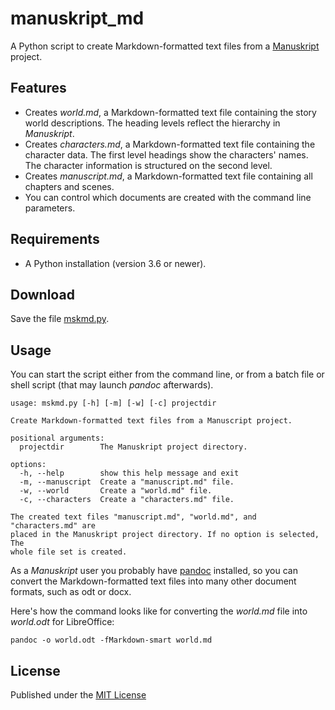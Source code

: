 # manuskript_md

A Python script to create Markdown-formatted text files from a [Manuskript](https://www.theologeek.ch/manuskript/) project.

## Features

- Creates *world.md*, a Markdown-formatted text file containing the story world descriptions. 
  The heading levels reflect the hierarchy in *Manuskript*. 
- Creates *characters.md*, a Markdown-formatted text file containing the character data.
  The first level headings show the characters' names. 
  The character information is structured on the second level.
- Creates *manuscript.md*, a Markdown-formatted text file containing all chapters and scenes.
- You can control which documents are created with the command line parameters. 

## Requirements

- A Python installation (version 3.6 or newer).

## Download

Save the file [mskmd.py](https://raw.githubusercontent.com/peter88213/convert_manuskript-world/main/mskmd.py).

## Usage

You can start the script either from the command line, or 
from a batch file or shell script (that may launch *pandoc* afterwards). 

```
usage: mskmd.py [-h] [-m] [-w] [-c] projectdir

Create Markdown-formatted text files from a Manuscript project.

positional arguments:
  projectdir        The Manuskript project directory.

options:
  -h, --help        show this help message and exit
  -m, --manuscript  Create a "manuscript.md" file.
  -w, --world       Create a "world.md" file.
  -c, --characters  Create a "characters.md" file.

The created text files "manuscript.md", "world.md", and "characters.md" are
placed in the Manuskript project directory. If no option is selected, The
whole file set is created.
```

As a *Manuskript* user you probably have [pandoc](https://pandoc.org/) installed, 
so you can convert the Markdown-formatted text files into many other document formats, 
such as odt or docx. 

Here's how the command looks like for converting the *world.md* file into
*world.odt* for LibreOffice:

`pandoc -o world.odt -fMarkdown-smart world.md`




## License

Published under the [MIT License](https://opensource.org/licenses/mit-license.php)

